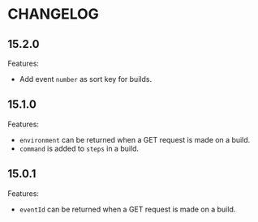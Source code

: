 # CHANGELOG

## 15.2.0

Features:
  * Add event `number` as sort key for builds.

## 15.1.0

Features:
  * `environment` can be returned when a GET request is made on a build.
  * `command` is added to `steps` in a build.

## 15.0.1

Features:
  * `eventId` can be returned when a GET request is made on a build.
